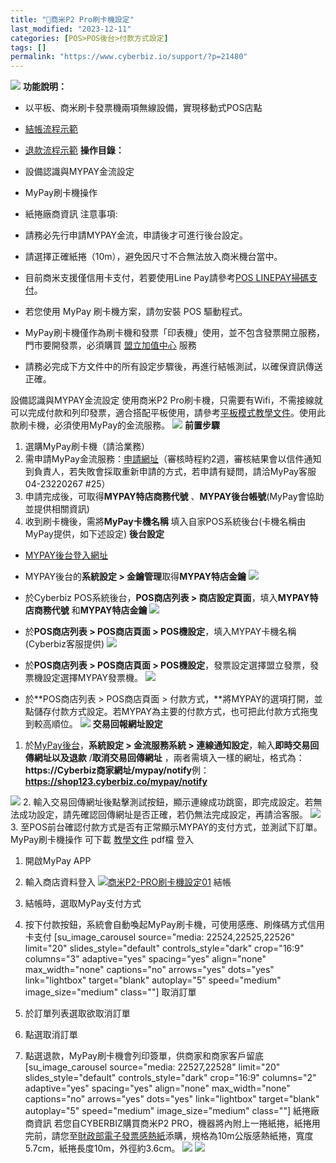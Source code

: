 ```yaml
---
title: "商米P2 Pro刷卡機設定"
last_modified: "2023-12-11"
categories: [POS>POS後台>付款方式設定]
tags: []
permalink: "https://www.cyberbiz.io/support/?p=21480"
---
```


![](https://www.cyberbiz.io/support/wp-content/uploads/2021/08/企業版.png)
**功能說明：**  

* 以平板、商米刷卡發票機兩項無線設備，實現移動式POS店點
* [結帳流程示範](https://drive.google.com/file/d/1n5Rtw6HfcnWes9KNXzyzmb6XK4HD7zjN/view?usp=sharing)
* [退款流程示範](https://drive.google.com/file/d/1_ePN6gcI-63uko4mknV8-RN71GrtlQFz/view?usp=sharing)
**操作目錄：**

* 設備認識與MYPAY金流設定
* MyPay刷卡機操作
* 紙捲廠商資訊
注意事項:  

* 請務必先行申請MYPAY金流，申請後才可進行後台設定。
* 請選擇正確紙捲（10m），避免因尺寸不合無法放入商米機台當中。
* 目前商米支援僅信用卡支付，若要使用Line Pay請參考[POS LINEPAY掃碼支付](https://www.cyberbiz.io/support/?p=11171)。
* 若您使用 MyPay 刷卡機方案，請勿安裝 POS 驅動程式。
* MyPay刷卡機僅作為刷卡機和發票「印表機」使用，並不包含發票開立服務，門市要開發票，必須購買 [盟立加值中心](https://www.cyberbiz.io/support/?p=5189) 服務 
* 請務必完成下方文件中的所有設定步驟後，再進行結帳測試，以確保資訊傳送正確。

設備認識與MYPAY金流設定 使用商米P2
Pro刷卡機，只需要有Wifi，不需接線就可以完成付款和列印發票，適合搭配平板使用，請參考[平板模式教學文件](https://www.cyberbiz.io/support/?p=21520\(在新分頁中開啟\))。使用此款刷卡機，必須使用MyPay的金流服務。
![](https://www.cyberbiz.io/support/wp-content/uploads/2021/10/image.png)
**前置步驟**

1. 選購MyPay刷卡機（請洽業務）
2. 需申請MyPay金流服務：[申請網址](https://query.onecardpass.com/application/cardreader/b7b68f)（審核時程約2週，審核結果會以信件通知到負責人，若失敗會採取重新申請的方式，若申請有疑問，請洽MyPay客服 04-23220267 #25）
3. 申請完成後，可取得**MYPAY特店商務代號** 、**MYPAY後台帳號**(MyPay會協助並提供相關資訊)
4. 收到刷卡機後，需將**MyPay卡機名稱** 填入自家POS系統後台(卡機名稱由MyPay提供，如下述設定)
**後台設定**

* [MYPAY後台登入網址](https://biz.spay.com.tw/auth/login)
* MYPAY後台的**系統設定 > 金鑰管理**取得**MYPAY特店金鑰**
![](https://www.cyberbiz.io/support/wp-content/uploads/2021/10/image-7-1024x261.png)

* 於Cyberbiz POS系統後台，**POS商店列表 > 商店設定頁面**，填入**MYPAY特店商務代號** 和**MYPAY特店金鑰**
![](https://www.cyberbiz.io/support/wp-content/uploads/2021/10/image-1.png)

* 於**POS商店列表 > POS商店頁面 > POS機設定**，填入MYPAY卡機名稱(Cyberbiz客服提供)
![](https://www.cyberbiz.io/support/wp-content/uploads/2021/10/image-2.png)

* 於**POS商店列表 > POS商店頁面 > POS機設定**，發票設定選擇盟立發票，發票機設定選擇MYPAY發票機。
![](https://www.cyberbiz.io/support/wp-content/uploads/2021/11/image.png)

* 於**POS商店列表 > POS商店頁面 > 付款方式，**將MYPAY的選項打開，並點儲存付款方式設定。若MYPAY為主要的付款方式，也可把此付款方式拖曳到較高順位。
![](https://www.cyberbiz.io/support/wp-content/uploads/2021/10/image-3.png)
**交易回報網址設定**

1. 於[MyPay後台](https://biz.spay.com.tw/auth/login)，**系統設定 > 金流服務系統 > 連線通知設定**，輸入**即時交易回傳網址以及退款** /**取消交易回傳網址** ，兩者需填入一樣的網址，格式為：  
**https://Cyberbiz商家網址/mypay/notify**例：**https://shop123.cyberbiz.co/mypay/notify**

![](https://www.cyberbiz.io/support/wp-content/uploads/2021/11/image-1.png) 2.
輸入交易回傳網址後點擊測試按鈕，顯示連線成功跳窗，即完成設定。若無法成功設定，請先確認回傳網址是否正確，若仍無法完成設定，再請洽客服。
![](https://www.cyberbiz.io/support/wp-content/uploads/2021/10/image-6.png) 3.
至POS前台確認付款方式是否有正常顯示MYPAY的支付方式，並測試下訂單。 MyPay刷卡機操作 可下載
[教學文件](https://drive.google.com/file/d/1r7yUn55ci36ZcQytTHZm1aQuuOQb6Qp6/view?usp=sharing)
pdf檔 登入

1. 開啟MyPay APP
2. 輸入商店資料登入
[![商米P2-PRO刷卡機設定01](https://www.cyberbiz.io/support/wp-content/uploads/2021/11/商米P2-PRO刷卡機設定01.png)](https://www.cyberbiz.io/support/wp-content/uploads/2021/11/商米P2-PRO刷卡機設定01.png) 結帳

1. 結帳時，選取MyPay支付方式
2. 按下付款按鈕，系統會自動喚起MyPay刷卡機，可使用感應、刷條碼方式信用卡支付
[su_image_carousel source="media: 22524,22525,22526" limit="20"
slides_style="default" controls_style="dark" crop="16:9" columns="3"
adaptive="yes" spacing="yes" align="none" max_width="none" captions="no"
arrows="yes" dots="yes" link="lightbox" target="blank" autoplay="5"
speed="medium" image_size="medium" class=""]  取消訂單

1. 於訂單列表選取欲取消訂單
2. 點選取消訂單
3. 點選退款，MyPay刷卡機會列印簽單，供商家和商家客戶留底
[su_image_carousel source="media: 22527,22528" limit="20"
slides_style="default" controls_style="dark" crop="16:9" columns="2"
adaptive="yes" spacing="yes" align="none" max_width="none" captions="no"
arrows="yes" dots="yes" link="lightbox" target="blank" autoplay="5"
speed="medium" image_size="medium" class=""]  紙捲廠商資訊 若您自CYBERBIZ購買商米P2
PRO，機器將內附上一捲紙捲，紙捲用完前，請您至[財政部電子發票感熱紙](https://invoice.ppmof.gov.tw/PSJWeb/PSJ700/index.jsp)添購，規格為10m公版感熱紙捲，寬度5.7cm，紙捲長度10m，外徑約3.6cm。
![](https://www.cyberbiz.io/support/wp-content/uploads/2021/12/發票紙捲2.jpg)
![](https://www.cyberbiz.io/support/wp-content/uploads/2021/12/發票紙捲.jpg)

